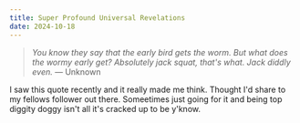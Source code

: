 ```yaml
---
title: Super Profound Universal Revelations
date: 2024-10-18
---
```


> *You know they say that the early bird gets the worm.*
> *But what does the wormy early get?*
> *Absolutely jack squat, that's what. Jack diddly even.*
> — Unknown

I saw this quote recently and it really made me think. Thought I'd share to my fellows follower out there. Someetimes just going for it and being top diggity doggy isn't all it's cracked up to be y'know.